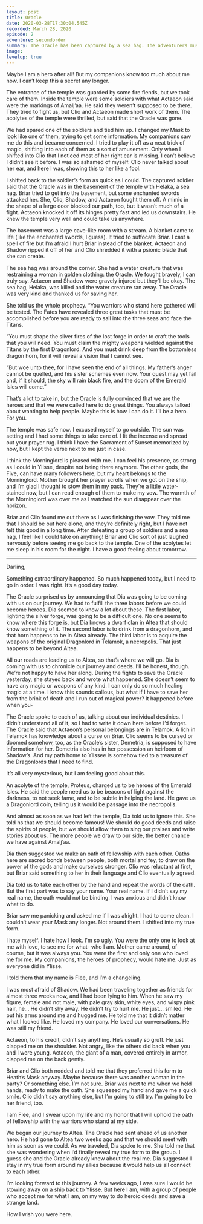 ```yaml
---
layout: post
title: Oracle
date: 2020-03-28T17:30:04.545Z
recorded: March 28, 2020
episode: 2
adventure: secondorder
summary: The Oracle has been captured by a sea hag. The adventurers must enter the cavern below the temple and find the Oracle before something awful happens to her!
image: 
levelup: true
---
```


Maybe I am a hero after all! But my companions know too much about me now. I can’t keep this a secret any longer.

The entrance of the temple was guarded by some fire fiends, but we took care of them. Inside the temple were some soldiers with what Actaeon said were the markings of Amalj’aa. He said they weren’t supposed to be there. They tried to fight us, but Clio and Actaeon made short work of them. The acolytes of the temple were thrilled, but said that the Oracle was gone.

We had spared one of the soldiers and tied him up. I changed my Mask to look like one of them, trying to get some information. My companions saw me do this and became concerned. I tried to play it off as a neat trick of magic, shifting into each of them as a sort of amusement. Only when I shifted into Clio that I noticed most of her right ear is missing. I can’t believe I didn’t see it before. I was so ashamed of myself. Clio never talked about her ear, and here I was, showing this to her like a fool.

I shifted back to the soldier’s form as quick as I could. The captured soldier said that the Oracle was in the basement of the temple with Helaka, a sea hag. Briar tried to get into the basement, but some enchanted swords attacked her. She, Clio, Shadow, and Actaeon fought them off. A mimic in the shape of a large door blocked our path, too, but it wasn’t much of a fight. Actaeon knocked it off its hinges pretty fast and led us downstairs. He knew the temple very well and could take us anywhere.

The basement was a large cave-like room with a stream. A blanket came to life (like the enchanted swords, I guess). It tried to suffocate Briar. I cast a spell of fire but I’m afraid I hurt Briar instead of the blanket. Actaeon and Shadow ripped it off of her and Clio shredded it with a psionic blade that she can create.

The sea hag was around the corner. She had a water creature that was restraining a woman in golden clothing: the Oracle. We fought bravely, I can truly say. Actaeon and Shadow were gravely injured but they’ll be okay. The sea hag, Helaka, was killed and the water creature ran away. The Oracle was very kind and thanked us for saving her.

She told us the whole prophecy. “You warriors who stand here gathered will be tested. The Fates have revealed three great tasks that must be accomplished before you are ready to sail into the three seas and face the Titans.

“You must shape the silver fires of the lost forge in order to craft the tools that you will need. You must claim the mighty weapons wielded against the Titans by the first Dragonlord. And you must drink deep from the bottomless dragon horn, for it will reveal a vision that I cannot see.

“But woe unto thee, for I have seen the end of all things. My father’s anger cannot be quelled, and his sister schemes even now. Your quest may yet fail and, if it should, the sky will rain black fire, and the doom of the Emerald Isles will come.”

That’s a lot to take in, but the Oracle is fully convinced that we are the heroes and that we were called here to do great things. You always talked about wanting to help people. Maybe this is how I can do it. I’ll be a hero. For you.

The temple was safe now. I excused myself to go outside. The sun was setting and I had some things to take care of. I lit the incense and spread out your prayer rug. I think I have the Sacrament of Sunset memorized by now, but I kept the verse next to me just in case.

I think the Morninglord is pleased with me. I can feel his presence, as strong as I could in Ylisse, despite not being there anymore. The other gods, the Five, can have many followers here, but my heart belongs to the Morninglord. Mother brought her prayer scrolls when we got on the ship, and I’m glad I thought to stow them in my pack. They’re a little water-stained now, but I can read enough of them to make my vow. The warmth of the Morninglord was over me as I watched the sun disappear over the horizon.

Briar and Clio found me out there as I was finishing the vow. They told me that I should be out here alone, and they’re definitely right, but I have not felt this good in a long time. After defeating a group of soldiers and a sea hag, I feel like I could take on anything! Briar and Clio sort of just laughed nervously before seeing me go back to the temple. One of the acolytes let me sleep in his room for the night. I have a good feeling about tomorrow.

---

Darling,

Something extraordinary happened. So much happened today, but I need to go in order. I was right. It’s a good day today.

The Oracle surprised us by announcing that Dia was going to be coming with us on our journey. We had to fulfill the three labors before we could become heroes. Dia seemed to know a lot about these. The first labor, lighting the silver forge, was going to be a difficult one. No one seems to know where this forge is, but Dia knows a dwarf clan in Altea that should know something of it. The second labor is to drink from a dragonhorn, and that horn happens to be in Altea already. The third labor is to acquire the weapons of the original Dragonlord in Telamok, a necropolis. That just happens to be beyond Altea.

All our roads are leading us to Altea, so that’s where we will go. Dia is coming with us to chronicle our journey and deeds. I’ll be honest, though. We’re not happy to have her along. During the fights to save the Oracle yesterday, she stayed back and wrote what happened. She doesn’t seem to have any magic or weapons of any kind. I can only do so much healing magic at a time. I know this sounds callous, but what if I have to save her from the brink of death and I run out of magical power? It happened before when you-

The Oracle spoke to each of us, talking about our individual destinies. I didn’t understand all of it, so I had to write it down here before I’d forget. The Oracle said that Actaeon’s personal belongings are in Telamok. A lich in Telamok has knowledge about a curse on Briar. Clio seems to be cursed or doomed somehow, too, as the Oracle’s sister, Demetria, is supposed to have information for her. Demetria also has in her possession an heirloom of Shadow’s. And my path home to Ylissee is somehow tied to a treasure of the Dragonlords that I need to find.

It’s all very mysterious, but I am feeling good about this.

An acolyte of the temple, Proteus, charged us to be heroes of the Emerald Isles. He said the people need us to be beacons of light against the darkness, to not seek fame, and to be subtle in helping the land. He gave us a Dragonlord coin, telling us it would be passage into the necropolis.

And almost as soon as we had left the temple, Dia told us to ignore this. She told hs that we should become famous! We should do good deeds and raise the spirits of people, but we should allow them to sing our praises and write stories about us. The more people we draw to our side, the better chance we have against Amalj’aa.

Dia then suggested we make an oath of fellowship with each other. Oaths here are sacred bonds between people, both mortal and fey, to draw on the power of the gods and make ourselves stronger. Clio was reluctant at first, but Briar said something to her in their language and Clio eventually agreed.

Dia told us to take each other by the hand and repeat the words of the oath. But the first part was to say your name. Your real name. If I didn’t say my real name, the oath would not be binding. I was anxious and didn’t know what to do.

Briar saw me panicking and asked me if I was alright. I had to come clean. I couldn’t wear your Mask any longer. Not around them. I shifted into my true form.

I hate myself. I hate how I look. I'm so ugly. You were the only one to look at me with love, to see me for what- who I am. Mother came around, of course, but it was always you. You were the first and only one who loved me for me. My companions, the heroes of prophecy, would hate me. Just as everyone did in Ylisse.

I told them that my name is Flee, and I’m a changeling.

I was most afraid of Shadow. We had been traveling together as friends for almost three weeks now, and I had been lying to him. When he saw my figure, female and not male, with pale gray skin, white eyes, and wispy pink hair, he... He didn’t shy away. He didn’t try to hurt me. He just... smiled. He put his arms around me and hugged me. He told me that it didn’t matter what I looked like. He loved my company. He loved our conversations. He was still my friend.

Actaeon, to his credit, didn’t say anything. He’s usually so gruff. He just clapped me on the shoulder. Not angry, like the others did back when you and I were young. Actaeon, the giant of a man, covered entirely in armor, clapped me on the back gently.

Briar and Clio both nodded and told me that they preferred this form to Heath’s Mask anyway. Maybe because there was another woman in the party? Or something else. I’m not sure. Briar was next to me when we held hands, ready to make the oath. She squeezed my hand and gave me a quick smile. Clio didn’t say anything else, but I’m going to still try. I’m going to be her friend, too.

I am Flee, and I swear upon my life and my honor that I will uphold the oath of fellowship with the warriors who stand at my side.

We began our journey to Altea. The Oracle had sent ahead of us another hero. He had gone to Altea two weeks ago and that we should meet with him as soon as we could. As we traveled, Dia spoke to me. She told me that she was wondering when I’d finally reveal my true form to the group. I guess she and the Oracle already knew about the real me. Dia suggested I stay in my true form around my allies because it would help us all connect to each other.

I’m looking forward to this journey. A few weeks ago, I was sure I would be stowing away on a ship back to Ylisse. But here I am, with a group of people who accept me for what I am, on my way to do heroic deeds and save a strange land.

How I wish you were here.
